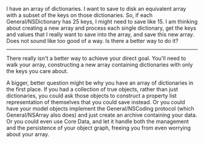 I have an array of dictionaries. I want to save to disk an equivalent array with a subset of the keys on those dictionaries. So, if each General/NSDictionary has 25 keys, I might need to save like 15. I am thinking about creating a new array and process each single dictionary, get the keys and values that I really want to save into the array, and save this new array. Does not sound like too good of a way. Is there a better way to do it?

----

There really isn't a better way to achieve your direct goal.  You'll need to walk your array, constructing a new array containing dictionaries with only the keys you care about.

A bigger, better question might be why you have an array of dictionaries in the first place.  If you had a collection of true objects, rather than just dictionaries, you could ask those objects to construct a property list representation of themselves that you could save instead.  Or you could have your model objects implement the General/NSCoding protocol (which General/NSArray also does) and just create an archive containing your data.  Or you could even use Core Data, and let it handle both the management and the persistence of your object graph, freeing you from even worrying about your array.